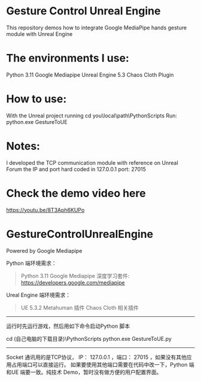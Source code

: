 # Gesture Control Unreal Engine
This repository demos how to integrate Google MediaPipe hands gesture module with Unreal Engine

# The environments I use:
  Python 3.11
  Google Mediapipe
  Unreal Engine 5.3
  Chaos Cloth Plugin

# How to use:
  With the Unreal project running
  cd you\local\path\PythonScripts
  Run:
  python.exe GestureToUE

# Notes:
I developed the TCP communication module with reference on Unreal Forum
the IP and port hard coded in 127.0.0.1 port: 27015

# Check the demo video here
  https://youtu.be/8T3Aph6KUPo

# GestureControlUnrealEngine
  Powered by Google Mediapipe

Python 端环境需求：

> Python 3.11
> Google Mediapipe 深度学习套件: https://developers.google.com/mediapipe

Ureal Engine 端环境需求：

>UE 5.3.2
>Metahuman 插件
>Chaos Cloth 相关插件

****************************************
运行时先运行游戏，然后用如下命令启动Python 脚本

cd (自己电脑的下载目录)\PythonScripts
python.exe GestureToUE.py

**************************************
Socket 通讯用的是TCP协议， IP： 127.0.0.1 ，端口： 27015 ，如果没有其他应用占用端口可以直接运行。
如果要使用其他端口需要在代码中改一下，Python 端和UE 端要一致。纯技术 Demo，暂时没有做方便的用户配置界面。
